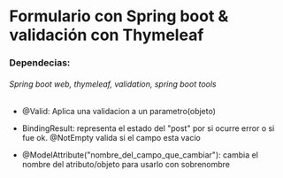 # Formulario con Spring boot & validación con Thymeleaf

### Dependecias:  

###### Spring boot web, thymeleaf, validation, spring boot tools

* @Valid: Aplica una validacion a un parametro(objeto)

* BindingResult: representa el estado del "post" por si ocurre error o si fue ok.
@NotEmpty valida si el campo esta vacio

* @ModelAttribute("nombre_del_campo_que_cambiar"): cambia el nombre del 
atributo/objeto para usarlo con sobrenombre
